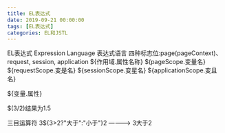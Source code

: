 ```yaml
---
title: EL表达式
date: 2019-09-21 00:00:00
tags: [EL表达式]
categories: EL和JSTL
---
```


EL表达式
Expression Language 表达式语言
四种标志位:page(pageContext)、request, session, application
${作用域.属性名称}
    $(pageScope.变量名}
    ${requestScope.变是名}
    ${sessionScope.变星名}
    ${applicationScope.变且名}

${变量.属性}

$(3/2)结果为1.5

三目运算符
3${3>2?"大于":"小于"}2  ————> 3大于2

